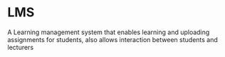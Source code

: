 # LMS
A Learning management system that enables learning and uploading assignments for students, also allows interaction between students and lecturers
